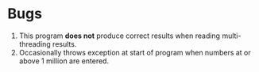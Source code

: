 # Bugs
1. This program **does not** produce correct results when reading multi-threading results.
2. Occasionally throws exception at start of program when numbers at or above 1 million are entered.
